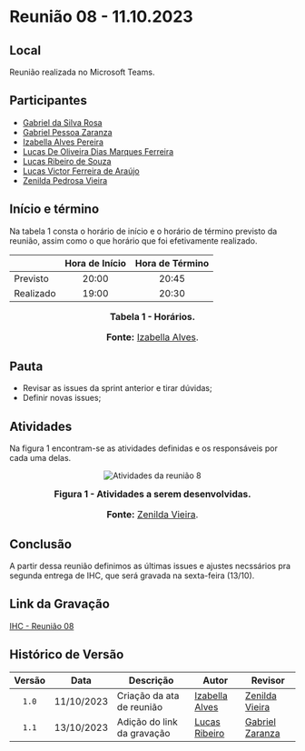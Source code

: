 # Reunião 08 - 11.10.2023

## Local

Reunião realizada no Microsoft Teams.

## Participantes

* [Gabriel da Silva Rosa](https://github.com/gabrielrosa09)
* [Gabriel Pessoa Zaranza](https://github.com/GZaranza)
* [Izabella Alves Pereira](https://github.com/izabellaalves)
* [Lucas De Oliveira Dias Marques Ferreira](https://github.com/LucasOliveiraDiasMarquesFerreira)
* [Lucas Ribeiro de Souza](https://github.com/lucassouzs)
* [Lucas Victor Ferreira de Araújo](https://github.com/Lucas13032003)
* [Zenilda Pedrosa Vieira](https://github.com/zenildavieira)

## Início e término

Na tabela 1 consta o horário de início e o horário de término previsto da reunião, assim como o que horário que foi efetivamente realizado.

<div align="center">

|               | Hora de Início   | Hora de Término   |
| ------------- | :--------------: | :---------------: |
| Previsto      |      20:00       |      20:45        |
| Realizado     |      19:00       |      20:30        |

<font size="3"><p style="text-align: center"><b>Tabela 1 - Horários.</b></p></font>
<font size="3"><p style="text-align: center"><b>Fonte:</b> [Izabella Alves](https://github.com/izabellaalves).</p></font>

</div>

## Pauta

* Revisar as issues da sprint anterior e tirar dúvidas;
* Definir novas issues;

## Atividades
Na figura 1 encontram-se as atividades definidas e os responsáveis por cada uma delas.

<div align="center">

![Atividades da reunião 8](https://raw.githubusercontent.com/Requisitos-de-Software/2023.2-Economia-DF/b02e9cc1a7d89e4576c89c0fb2b2e01bb06df516/docs/imagens/atividadesreuniao9.jpeg)

<font size="3"><p style="text-align: center"><b>Figura 1 - Atividades a serem desenvolvidas.</b></p></font>
<font size="3"><p style="text-align: center"><b>Fonte:</b> [Zenilda Vieira](https://github.com/zenildavieira).</p></font>

</div>

## Conclusão

A partir dessa reunião definimos as últimas issues e ajustes necssários pra segunda entrega de IHC, que será gravada na sexta-feira (13/10).

## Link da Gravação

[IHC - Reunião 08](https://youtu.be/lFs9BQYdoIM)

## Histórico de Versão

| Versão | Data | Descrição | Autor | Revisor |
| :----: | ---- | --------- | ----- | ------- |
| `1.0`  |11/10/2023| Criação da ata de reunião | [Izabella Alves](https://github.com/izabellaalves) |[Zenilda Vieira](https://github.com/zenildavieira)  |
|`1.1`|13/10/2023| Adição do link da gravação | [Lucas Ribeiro](https://github.com/lucassouzs) | [Gabriel Zaranza](https://github.com/GZaranza) |
